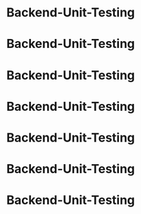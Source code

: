 # Backend-Unit-Testing
# Backend-Unit-Testing
# Backend-Unit-Testing
# Backend-Unit-Testing
# Backend-Unit-Testing
# Backend-Unit-Testing
# Backend-Unit-Testing
